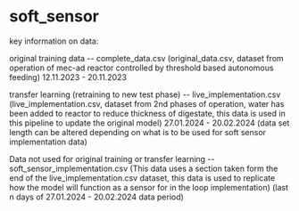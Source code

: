 # soft_sensor
key information on data:

original training data -- complete_data.csv 
(original_data.csv, dataset from operation of mec-ad reactor controlled by threshold based autonomous feeding)
12.11.2023 - 20.11.2023 


transfer learning (retraining to new test phase) -- live_implementation.csv
(live_implementation.csv, dataset from 2nd phases of operation, water has been added to reactor to reduce thickness of digestate, this data is used in this pipeline to update the original model)
27.01.2024 - 20.02.2024 (data set length can be altered depending on what is to be used for soft sensor implementation data)


Data not used for original training or transfer learning -- soft_sensor_implementation.csv 
(This data uses a section taken form the end of the live_implementation.csv dataset, this data is used to replicate how the model will function as a sensor for in the loop implementation)
(last n days of 27.01.2024 - 20.02.2024 data period)